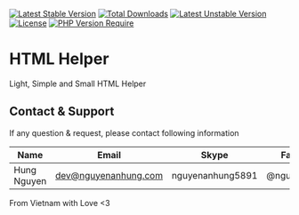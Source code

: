 [![Latest Stable Version](http://poser.pugx.org/nguyenanhung/html-helper/v)](https://packagist.org/packages/nguyenanhung/html-helper) [![Total Downloads](http://poser.pugx.org/nguyenanhung/html-helper/downloads)](https://packagist.org/packages/nguyenanhung/html-helper) [![Latest Unstable Version](http://poser.pugx.org/nguyenanhung/html-helper/v/unstable)](https://packagist.org/packages/nguyenanhung/html-helper) [![License](http://poser.pugx.org/nguyenanhung/html-helper/license)](https://packagist.org/packages/nguyenanhung/html-helper) [![PHP Version Require](http://poser.pugx.org/nguyenanhung/html-helper/require/php)](https://packagist.org/packages/nguyenanhung/html-helper)

# HTML Helper

Light, Simple and Small HTML Helper

## Contact & Support

If any question & request, please contact following information

| Name        | Email                | Skype            | Facebook      |
| ----------- | -------------------- | ---------------- | ------------- |
| Hung Nguyen | dev@nguyenanhung.com | nguyenanhung5891 | @nguyenanhung |

From Vietnam with Love <3

